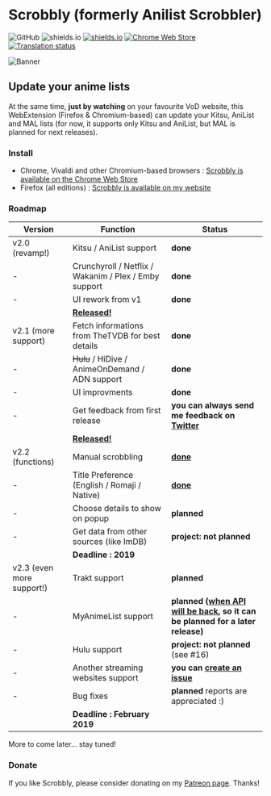 # Scrobbly (formerly Anilist Scrobbler)

![GitHub](https://img.shields.io/github/license/leonekmi/scrobbly.svg)
![shields.io](https://img.shields.io/badge/browsers-chromium--based%2C%20firefox-green.svg)
[![shields.io](https://img.shields.io/jenkins/s/https/ci.leonekmi.fr/job/scrobbly/job/master.svg)](https://ci.leonekmi.fr/blue/organizations/jenkins/scrobbly/branches/)
[![Chrome Web Store](https://img.shields.io/chrome-web-store/v/bghcjdikmfopmhpgcocpgfefjppkfjpn.svg)](https://chrome.google.com/webstore/detail/scrobbly/bghcjdikmfopmhpgcocpgfefjppkfjpn)
[![Translation status](https://translate.leonekmi.fr/widgets/scrobbly/-/svg-badge.svg)](https://translate.leonekmi.fr/engage/scrobbly/?utm_source=widget)

![Banner](https://scrobbly.leonekmi.fr/banner_github.png)

## Update your anime lists

At the same time, **just by watching** on your favourite VoD website, this WebExtension (Firefox & Chromium-based) can update your Kitsu, AniList and MAL lists (for now, it supports only Kitsu and AniList, but MAL is planned for next releases).

### Install

- Chrome, Vivaldi and other Chromium-based browsers : [Scrobbly is available on the Chrome Web Store](https://chrome.google.com/webstore/detail/scrobbly/bghcjdikmfopmhpgcocpgfefjppkfjpn)
- Firefox (all editions) : [Scrobbly is available on my website](https://scrobbly.leonekmi.fr/firefox/scrobbly-2.1.1-fx.xpi)

### Roadmap

| Version                   | Function                                                                        | Status                                                                                                                                                   |
|---------------------------|---------------------------------------------------------------------------------|----------------------------------------------------------------------------------------------------------------------------------------------------------|
| v2.0 (revamp!)            | Kitsu / AniList support                                                         | **done**                                                                                                                                                 |
| -                         | Crunchyroll / Netflix / Wakanim / Plex / Emby support                           | **done**                                                                                                                                                 |
| -                         | UI rework from v1                                                               | **done**                                                                                                                                                 |
|                           | **[Released!](https://github.com/leonekmi/scrobbly/releases/tag/v2.0-epsilon)** |                                                                                                                                                          |
| v2.1 (more support)       | Fetch informations from TheTVDB for best details                                | **done**                                                                                                                                                 |
| -                         | ~~Hulu~~ / HiDive / AnimeOnDemand / ADN support                                 | **done**                                                                                                                                                 |
| -                         | UI improvments                                                                  | **done**                                                                                                                                                 |
| -                         | Get feedback from first release                                                 | **you can always send me feedback on [Twitter](https://twitter.com/leonekmi)**                                                                           |
|                           | **[Released!](https://github.com/leonekmi/scrobbly/releases/tag/v2.1-epsilon)** |                                                                                                                                                          |
| v2.2 (functions)          | Manual scrobbling                                                               | **[done](https://twitter.com/leonekmi/status/1073239381115396097)**                                                                                      |
| -                         | Title Preference (English / Romaji / Native)                                    | **[done](https://twitter.com/leonekmi/status/1073204439954137088)**                                                                                      |
| -                         | Choose details to show on popup                                                 | **planned**                                                                                                                                              |
| -                         | Get data from other sources (like ImDB)                                         | **project: not planned**                                                                                                                                 |
|                           | **Deadline : 2019**                                                             |                                                                                                                                                          |
| v2.3 (even more support!) | Trakt support                                                                   | **planned**                                                                                                                                              |
| -                         | MyAnimeList support                                                             | **planned ([when API will be back](https://myanimelist.net/forum/?topicid=1740204&amp;show=400#msg56198138), so it can be planned for a later release)** |
| -                         | Hulu support                                                                    | **project: not planned** (see #16)                                                                                                                       |
| -                         | Another streaming websites support                                              | **you can [create an issue](https://github.com/leonekmi/scrobbly/issues/new)**                                                                           |
| -                         | Bug fixes                                                                       | **planned** reports are appreciated :)                                                                                                                   |
|                           | **Deadline : February 2019**                                                    |                                                                                                                                                          |

More to come later... stay tuned!

### Donate

If you like Scrobbly, please consider donating on my [Patreon page](https://patreon.com/leonekmi). Thanks!
